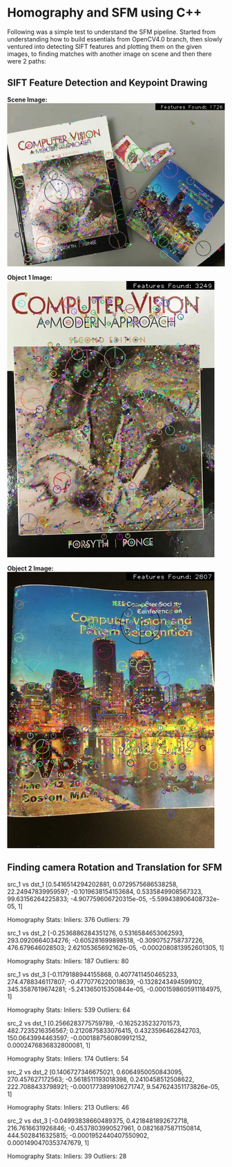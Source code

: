 # Homography and SFM using C++
Following was a simple test to understand the SFM pipeline. Started from understanding how to build essentials from OpenCV4.0 branch, then slowly ventured into detecting SIFT features and plotting them on the given images, to finding matches with another image on scene and then there were 2 paths:

## SIFT Feature Detection and Keypoint Drawing
<b>Scene Image:</b>  
![](compvisiontests/Output/homography/dst_1.jpg)

<b>Object 1 Image:</b>  
![](compvisiontests/Output/homography/src_1.jpg)

<b>Object 2 Image:</b>  
![](compvisiontests/Output/homography/src_2.jpg)


## Finding camera Rotation and Translation for SFM
src_1 vs dst_1
[0.5416514294202881, 0.0729575686538258, 22.24947839959597;
 -0.1019638154153684, 0.5335849908567323, 99.63156264225833;
 -4.907759606720315e-05, -5.599438906408732e-05, 1]

Homography Stats:
         Inliers: 376
         Outliers: 79

src_1 vs dst_2
[-0.2536886284351276, 0.5316584653062593, 293.0920664034276;
 -0.605281699898518, -0.3090752758737226, 476.679646028503;
 2.62105365692162e-05, -0.0002080813952601305, 1]

Homography Stats:
         Inliers: 187
         Outliers: 80

src_1 vs dst_3
[-0.1179188944155868, 0.4077411450465233, 274.4788346117807;
 -0.4770776220018639, -0.1328243494599102, 345.3587619674281;
 -5.241365015350844e-05, -0.0001598605911184975, 1]

Homography Stats:
         Inliers: 539
         Outliers: 64

src_2 vs dst_1
[0.2566283775759789, -0.1625235232701573, 482.7235216356567;
 0.2120875833076415, 0.4323596462842703, 150.0643994463597;
 -0.0001887560809912152, 0.0002476836832800081, 1]

Homography Stats:
         Inliers: 174
         Outliers: 54

src_2 vs dst_2
[0.1406727346675021, 0.6064950050843095, 270.457627172563;
 -0.5618511193018398, 0.2410458512508622, 222.7088433798921;
 -0.0001773899106271747, 9.547624351173826e-05, 1]

Homography Stats:
         Inliers: 213
         Outliers: 46

src_2 vs dst_3
[-0.04993838660489375, 0.4218481892672718, 216.7616631926846;
 -0.4537803990527961, 0.08216875871150814, 444.5028416325815;
 -0.0001952440407550902, 0.0001490470353747679, 1]

Homography Stats:
         Inliers: 39
         Outliers: 28

